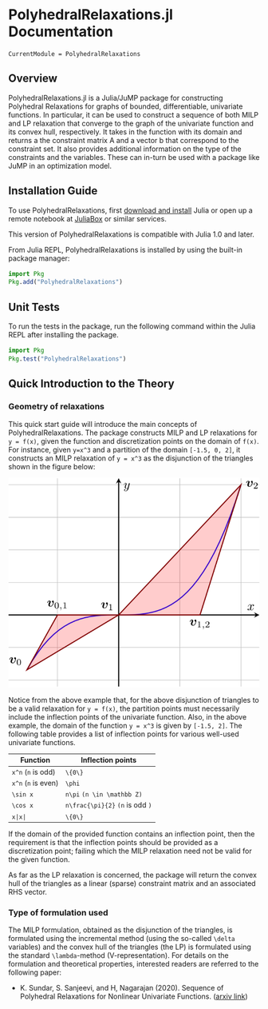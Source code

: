 # PolyhedralRelaxations.jl Documentation

```@meta
CurrentModule = PolyhedralRelaxations
```

## Overview

PolyhedralRelaxations.jl is a Julia/JuMP package for constructing Polyhedral Relaxations for graphs of bounded, differentiable, univariate functions. In particular, it can be used to construct a sequence of both MILP and LP relaxation that converge to the graph of the univariate function and its convex hull, respectively. It takes in the function with its domain and returns a the constraint matrix A and a vector b that correspond to the constraint set. It also provides additional information on the type of the constraints and the variables. These can in-turn be used with a package like JuMP in an optimization model. 

## Installation Guide

To use PolyhedralRelaxations, first [download and install](https://julialang.org/downloads/) Julia or open up a remote notebook at [JuliaBox](https://www.juliabox.com/) or similar services.

This version of PolyhedralRelaxations is compatible with Julia 1.0 and later.

From Julia REPL, PolyhedralRelaxations is installed by using the built-in package manager:
```julia
import Pkg
Pkg.add("PolyhedralRelaxations")
```

## Unit Tests
To run the tests in the package, run the following command within the Julia REPL after installing the package.

```julia
import Pkg
Pkg.test("PolyhedralRelaxations")
```

## Quick Introduction to the Theory

### Geometry of relaxations
This quick start guide will introduce the main concepts of PolyhedralRelaxations. The package constructs MILP and LP relaxations for ``y = f(x)``, given the function and discretization points on the domain of ``f(x)``. For instance, given ``y=x^3`` and a partition of the domain ``[-1.5, 0, 2]``, it constructs an MILP relaxation of ``y = x^3`` as the disjunction of the triangles shown in the figure below:

![example](assets/example.svg)

Notice from the above example that, for the above disjunction of triangles to be a valid relaxation for ``y = f(x)``, the partition points must necessarily include the inflection points of the univariate function. Also, in the above example, the domain of the function ``y = x^3`` is given by ``[-1.5, 2]``. The following table provides a list of inflection points for various well-used univariate functions. 

| Function | Inflection points |
| --- | --- |
| ``x^n`` (``n`` is odd)  | ``\{0\}`` |
| ``x^n`` (``n`` is even) | ``\phi`` |
| ``\sin x`` | ``n\pi`` ``(n \in \mathbb Z)`` | 
| ``\cos x`` | ``n\frac{\pi}{2}`` ``(n`` is odd ``)``| 
| ``x\|x\|`` | ``\{0\}``| 

If the domain of the provided function contains an inflection point, then the requirement is that the inflection points should be provided as a discretization point; failing which the MILP relaxation need not be valid for the given function. 

As far as the LP relaxation is concerned, the package will return the convex hull of the triangles as a linear (sparse) constraint matrix and an associated RHS vector. 

### Type of formulation used
The MILP formulation, obtained as the disjunction of the triangles, is formulated using the incremental method (using the so-called ``\delta`` variables) and the convex hull of the triangles (the LP) is formulated using the standard ``\lambda``-method (V-representation). For details on the formulation and theoretical properties, interested readers are referred to the following paper:

* K. Sundar, S. Sanjeevi, and H, Nagarajan (2020). Sequence of Polyhedral Relaxations for Nonlinear Univariate Functions. ([arxiv link](https://arxiv.org/abs/2005.13445))
